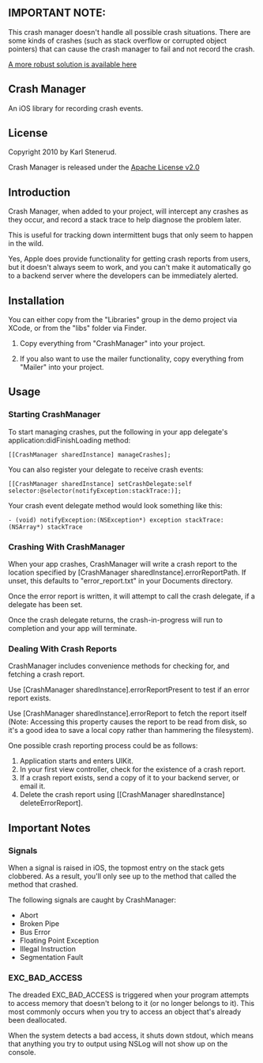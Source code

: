 IMPORTANT NOTE:
--------------

This crash manager doesn't handle all possible crash situations. There are
some kinds of crashes (such as stack overflow or corrupted object pointers)
that can cause the crash manager to fail and not record the crash.

[A more robust solution is available here](https://github.com/kstenerud/KSCrash)


Crash Manager
-------------

An iOS library for recording crash events.


License
-------

Copyright 2010 by Karl Stenerud.

Crash Manager is released under the [Apache License v2.0](http://www.apache.org/licenses/LICENSE-2.0)


Introduction
------------

Crash Manager, when added to your project, will intercept any crashes as they
occur, and record a stack trace to help diagnose the problem later.

This is useful for tracking down intermittent bugs that only seem to happen
in the wild.

Yes, Apple does provide functionality for getting crash reports from users,
but it doesn't always seem to work, and you can't make it automatically go
to a backend server where the developers can be immediately alerted.


Installation
------------

You can either copy from the "Libraries" group in the demo project via XCode,
or from the "libs" folder via Finder.

 1. Copy everything from "CrashManager" into your project.

 2. If you also want to use the mailer functionality, copy everything from "Mailer"
	into your project.


Usage
-----

### Starting CrashManager ###

To start managing crashes, put the following in your app delegate's
application:didFinishLoading method:

	[[CrashManager sharedInstance] manageCrashes];

You can also register your delegate to receive crash events:

	[[CrashManager sharedInstance] setCrashDelegate:self selector:@selector(notifyException:stackTrace:)];

Your crash event delegate method would look something like this:

	- (void) notifyException:(NSException*) exception stackTrace:(NSArray*) stackTrace


### Crashing With CrashManager ###

When your app crashes, CrashManager will write a crash report to the location
specified by [CrashManager sharedInstance].errorReportPath.  If unset, this
defaults to "error_report.txt" in your Documents directory.

Once the error report is written, it will attempt to call the crash delegate,
if a delegate has been set.

Once the crash delegate returns, the crash-in-progress will run to completion
and your app will terminate.


### Dealing With Crash Reports ###

CrashManager includes convenience methods for checking for, and fetching a
crash report.

Use [CrashManager sharedInstance].errorReportPresent to test if an error
report exists.

Use [CrashManager sharedInstance].errorReport to fetch the report itself
(Note: Accessing this property causes the report to be read from disk, so it's
a good idea to save a local copy rather than hammering the filesystem).

One possible crash reporting process could be as follows:

 1. Application starts and enters UIKit.
 2. In your first view controller, check for the existence of a crash report.
 3. If a crash report exists, send a copy of it to your backend server, or email it.
 4. Delete the crash report using [[CrashManager sharedInstance] deleteErrorReport].


Important Notes
---------------

### Signals ###

When a signal is raised in iOS, the topmost entry on the stack gets clobbered.
As a result, you'll only see up to the method that called the method that
crashed.

The following signals are caught by CrashManager:
* Abort
* Broken Pipe
* Bus Error
* Floating Point Exception
* Illegal Instruction
* Segmentation Fault


### EXC_BAD_ACCESS ###

The dreaded EXC_BAD_ACCESS is triggered when your program attempts to access
memory that doesn't belong to it (or no longer belongs to it).  This most
commonly occurs when you try to access an object that's already been
deallocated.

When the system detects a bad access, it shuts down stdout, which means that
anything you try to output using NSLog will not show up on the console.
